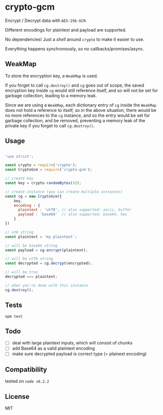 # crypto-gcm

Encrypt / Decrypt data with `AES-256-GCM`.

Different encodings for plaintext and payload are supported.

No dependencies! Just a *shell* around `crypto` to make it easier to use.

Everything happens synchronously, so no callbacks/promises/async.

## WeakMap

To store the encryption key, a `WeakMap` is used.

If you forget to call `cg.destroy()` and `cg` goes out of scope, the saved encryption key inside `cg` would still reference itself, and so will not be set for garbage collection, leading to a memory leak.

Since we are using a `WeakMap`, each dictionary entry of
`cg` inside the `WeakMap` does not hold a reference to itself, so in the above situation, there would be no more references to the `cg` instance, and so the entry would be set for garbage collection, and be removed, preventing a memory leak of the private key if you forget to call `cg.destroy()`.

## Usage

```javascript

'use strict';

const crypto = require('crypto');
const CryptoGcm = require('crypto-gcm');

// create key
const key = crypto.randomBytes(32);

// create instance (you can create multiple instances)
const cg = new CryptoGcm({
    key,
    encoding : {
      plaintext : 'utf8', // also supported: ascii, buffer
      payload : 'base64'  // also supported: base64, hex
    }
})

// ut8 string
const plaintext = 'my plaintext';

// will be base64 string
const payload = cg.encrypt(plaintext);

// will be utf8 string
const decrypted = cg.decrypt(encrypted);

// will be true
decrypted === plaintext;

// when you're done with this instance
cg.destroy();

```

## Tests

`npm test`

## Todo

- [ ] deal with large plaintext inputs, which will consist of chunks
- [ ] add Base64 as a valid plaintext encoding
- [ ] make sure decrypted payload is correct type (= plainext encoding)

## Compatibility

tested on `node v6.2.2`

## License

MIT
